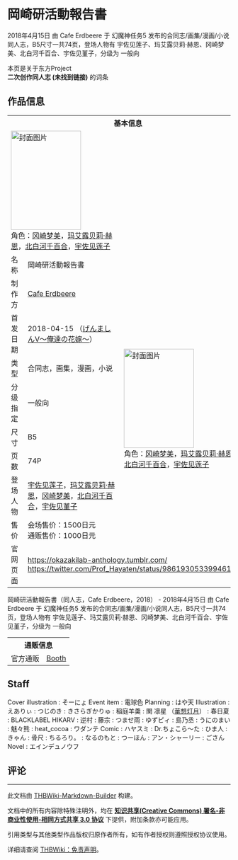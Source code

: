 # 岡崎研活動報告書

<!-- source html: G:\repos\THBWiki-Markdown-Builder\THBWikiMarkdown\Temp\main\7\7a\ns0%3A%E5%B2%A1%E5%B4%8E%E7%A0%94%E6%B4%BB%E5%8B%95%E5%A0%B1%E5%91%8A%E6%9B%B8.html -->

2018年4月15日 由 Cafe Erdbeere 于 幻魔神任务5 发布的合同志/画集/漫画/小说同人志，B5尺寸一共74页，登场人物有 宇佐见莲子、玛艾露贝莉·赫恩、冈崎梦美、北白河千百合、宇佐见堇子，分级为 一般向

本页是关于东方Project  
 **二次创作同人志 (未找到链接)** 的词条

## 作品信息

<table><tbody><tr><th colspan="3">基本信息</th></tr><tr><td class="cover-artwork-mobile" colspan="2"><a href="./文件-岡崎研活動報告書封面.png.md" class="image" title="封面图片"><img alt="封面图片" src="https://upload.thwiki.cc/thumb/f/fe/%E5%B2%A1%E5%B4%8E%E7%A0%94%E6%B4%BB%E5%8B%95%E5%A0%B1%E5%91%8A%E6%9B%B8%E5%B0%81%E9%9D%A2.png/158px-%E5%B2%A1%E5%B4%8E%E7%A0%94%E6%B4%BB%E5%8B%95%E5%A0%B1%E5%91%8A%E6%9B%B8%E5%B0%81%E9%9D%A2.png" decoding="async" loading="lazy" width="158" height="224" srcset="https://upload.thwiki.cc/thumb/f/fe/%E5%B2%A1%E5%B4%8E%E7%A0%94%E6%B4%BB%E5%8B%95%E5%A0%B1%E5%91%8A%E6%9B%B8%E5%B0%81%E9%9D%A2.png/238px-%E5%B2%A1%E5%B4%8E%E7%A0%94%E6%B4%BB%E5%8B%95%E5%A0%B1%E5%91%8A%E6%9B%B8%E5%B0%81%E9%9D%A2.png 1.5x, https://upload.thwiki.cc/thumb/f/fe/%E5%B2%A1%E5%B4%8E%E7%A0%94%E6%B4%BB%E5%8B%95%E5%A0%B1%E5%91%8A%E6%9B%B8%E5%B0%81%E9%9D%A2.png/317px-%E5%B2%A1%E5%B4%8E%E7%A0%94%E6%B4%BB%E5%8B%95%E5%A0%B1%E5%91%8A%E6%9B%B8%E5%B0%81%E9%9D%A2.png 2x" data-file-width="516" data-file-height="729"></a><div class="cover-char">角色：<a href="./冈崎梦美.md" title="冈崎梦美">冈崎梦美</a>，<a href="./玛艾露贝莉·赫恩.md" title="玛艾露贝莉·赫恩">玛艾露贝莉·赫恩</a>，<a href="./北白河千百合.md" title="北白河千百合">北白河千百合</a>，<a href="./宇佐见莲子.md" title="宇佐见莲子">宇佐见莲子</a></div></td>
</tr><tr><td class="label">名称</td><td colspan="2"> 岡崎研活動報告書 </td></tr><tr><td class="label">制作方</td><td><a href="./Cafe_Erdbeere.md" title="Cafe Erdbeere">Cafe Erdbeere</a></td><td class="cover-artwork" rowspan="8" style="min-width:224px;"><a href="./文件-岡崎研活動報告書封面.png.md" class="image" title="封面图片"><img alt="封面图片" src="https://upload.thwiki.cc/thumb/f/fe/%E5%B2%A1%E5%B4%8E%E7%A0%94%E6%B4%BB%E5%8B%95%E5%A0%B1%E5%91%8A%E6%9B%B8%E5%B0%81%E9%9D%A2.png/158px-%E5%B2%A1%E5%B4%8E%E7%A0%94%E6%B4%BB%E5%8B%95%E5%A0%B1%E5%91%8A%E6%9B%B8%E5%B0%81%E9%9D%A2.png" decoding="async" loading="lazy" width="158" height="224" srcset="https://upload.thwiki.cc/thumb/f/fe/%E5%B2%A1%E5%B4%8E%E7%A0%94%E6%B4%BB%E5%8B%95%E5%A0%B1%E5%91%8A%E6%9B%B8%E5%B0%81%E9%9D%A2.png/238px-%E5%B2%A1%E5%B4%8E%E7%A0%94%E6%B4%BB%E5%8B%95%E5%A0%B1%E5%91%8A%E6%9B%B8%E5%B0%81%E9%9D%A2.png 1.5x, https://upload.thwiki.cc/thumb/f/fe/%E5%B2%A1%E5%B4%8E%E7%A0%94%E6%B4%BB%E5%8B%95%E5%A0%B1%E5%91%8A%E6%9B%B8%E5%B0%81%E9%9D%A2.png/317px-%E5%B2%A1%E5%B4%8E%E7%A0%94%E6%B4%BB%E5%8B%95%E5%A0%B1%E5%91%8A%E6%9B%B8%E5%B0%81%E9%9D%A2.png 2x" data-file-width="516" data-file-height="729"></a><div class="cover-char">角色：<a href="./冈崎梦美.md" title="冈崎梦美">冈崎梦美</a>，<a href="./玛艾露贝莉·赫恩.md" title="玛艾露贝莉·赫恩">玛艾露贝莉·赫恩</a>，<a href="./北白河千百合.md" title="北白河千百合">北白河千百合</a>，<a href="./宇佐见莲子.md" title="宇佐见莲子">宇佐见莲子</a></div></td>
</tr><tr><td class="label">首发日期</td><td>2018-04-15&#160;（<a href="/展会作品列表?e=%E5%B9%BB%E9%AD%94%E7%A5%9E%E4%BB%BB%E5%8A%A1%235">げんましんⅤ～俺達の花嫁～</a>）</td></tr><tr><td class="label">类型</td><td>合同志，画集，漫画，小说</td></tr><tr><td class="label">分级指定</td><td>一般向</td></tr><tr><td class="label">尺寸</td><td>B5</td></tr><tr><td class="label">页数</td><td>74P</td></tr><tr><td class="label">登场人物</td><td><a href="./宇佐见莲子.md" title="宇佐见莲子">宇佐见莲子</a>，<a href="./玛艾露贝莉·赫恩.md" title="玛艾露贝莉·赫恩">玛艾露贝莉·赫恩</a>，<a href="./冈崎梦美.md" title="冈崎梦美">冈崎梦美</a>，<a href="./北白河千百合.md" title="北白河千百合">北白河千百合</a>，<a href="./宇佐见堇子.md" title="宇佐见堇子">宇佐见堇子</a></td></tr><tr><td class="label">售价</td><td>会场售价：1500日元<br>通贩售价：1000日元</td></tr>
<tr><td class="label">官网页面</td><td colspan="2"><a rel="nofollow" class="external free" href="https://okazakilab-anthology.tumblr.com/">https://okazakilab-anthology.tumblr.com/</a><br><a rel="nofollow" class="external free" href="https://twitter.com/Prof_Hayaten/status/986193053399461889">https://twitter.com/Prof_Hayaten/status/986193053399461889</a></td></tr></tbody></table>

岡崎研活動報告書（同人志，Cafe Erdbeere，2018） - 2018年4月15日 由 Cafe Erdbeere 于 幻魔神任务5 发布的合同志/画集/漫画/小说同人志，B5尺寸一共74页，登场人物有 宇佐见莲子、玛艾露贝莉·赫恩、冈崎梦美、北白河千百合、宇佐见堇子，分级为 一般向

<table><tbody><tr><th colspan="3">通贩信息</th></tr><tr><td class="label">官方通贩</td><td colspan="2"><a rel="nofollow" class="external text" href="https://cafe-erdbeere.booth.pm/items/3825418">Booth</a></td></tr></tbody></table>



## Staff
Cover illustration
: そーにょ
Event item
: 電球色
Planning
: はや天
Illustration
: えありぃ
: つじのき
: きさらぎかりゅ
: 稲庭羊羮
: 関 凛星 （[華想灯月](./華想灯月.md)）
: 春日夏
: BLACKLABEL HIKARV
: 逆村
: 藤宗
: つませ雨
: ゆずピィ
: 島乃丞
: うにのまい
: 魅々熊
: heat_cocoa
: ワダンテ
Comic
: ハヤスミ
: Dr.ちょこら〜た
: ひま人
: きゃん
: 骨尺
: ちるろり。
: なるのもと
: つーほん
: アン・シャーリー
: ごさん
Novel
: エインデュノウフ


## 评论




---

此文档由 [THBWiki-Markdown-Builder](https://github.com/Delsin-Yu/THBWiki-Markdown-Builder) 构建。

文档中的所有内容除特殊注明外，均在 [**知识共享(Creative Commons) 署名-非商业性使用-相同方式共享 3.0 协议**](https://creativecommons.org/licenses/by-sa/3.0/deed.zh-hans) 下提供，附加条款亦可能应用。

引用类型与其他类型作品版权归原作者所有，如有作者授权则遵照授权协议使用。

详细请查阅 [THBWiki：免责声明](https://thbwiki.cc/THBWiki:%E5%85%8D%E8%B4%A3%E5%A3%B0%E6%98%8E)。

